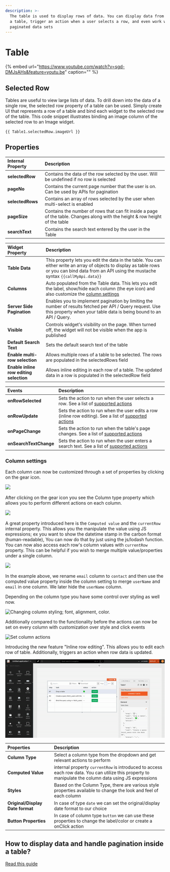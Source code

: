 ```yaml
---
description: >-
  The table is used to display rows of data. You can display data from an API in
  a table, trigger an action when a user selects a row, and even work with large
  paginated data sets
---
```


# Table

{% embed url="https://www.youtube.com/watch?v=sgd-DMJsAHs&feature=youtu.be" caption="" %}

## Selected Row

Tables are useful to view large lists of data. To drill down into the data of a single row, the selected row property of a table can be used. Simply create UI that represents a row of a table and bind each widget to the selected row of the table. This code snippet illustrates binding an image column of the selected row to an Image widget.

```text
{{ Table1.selectedRow.imageUrl }}
```

## Properties

| Internal Property | Description |
| :--- | :--- |
| **selectedRow** | Contains the data of the row selected by the user. Will be undefined if no row is selected |
| **pageNo** | Contains the current page number that the user is on. Can be used by APIs for pagination |
| **selectedRows** | Contains an array of rows selected by the user when multi-select is enabled |
| **pageSize** | Contains the number of rows that can fit inside a page of the table. Changes along with the height & row height of the table |
| **searchText** | Contains the search text entered by the user in the Table |

| Widget Property | Description |
| :--- | :--- |
| **Table Data** | This property lets you edit the data in the table. You can either write an array of objects to display as table rows or you can bind data from an API using the mustache syntax `{{callMyApi.data}}` |
| **Columns** | Auto populated from the Table data. This lets you edit the label, show/hide each column \(the eye icon\) and also customize the [column settings](https://docs.appsmith.com/widget-reference/table#column-settings) |
| **Server Side Pagination** | Enables you to implement pagination by limiting the number of results fetched per API / Query request. Use this property when your table data is being bound to an API / Query. |
| **Visible** | Controls widget's visibility on the page. When turned off, the widget will not be visible when the app is published |
| **Default Search Text** | Sets the default search text of the table |
| **Enable multi-row selection** | Allows multiple rows of a table to be selected. The rows are populated in the selectedRows field |
| **Enable inline row editing selection** | Allows inline editing in each row of a table. The updated data in a row is populated in the selectedRow field |

| Events | Description |
| :--- | :--- |
| **onRowSelected** | Sets the action to run when the user selects a row. See a list of [supported actions](../core-concepts/writing-code/appsmith-framework.md) |
| **onRowUpdate** | Sets the action to run when the user edits a row \(inline row editing\). See a list of [supported actions](../core-concepts/writing-code/appsmith-framework.md) |
| **onPageChange** | Sets the action to run when the table's page changes. See a list of [supported actions](../core-concepts/writing-code/appsmith-framework.md) |
| **onSearchTextChange** | Sets the action to run when the user enters a search text. See a list of [supported actions](../core-concepts/writing-code/appsmith-framework.md) |

### Column settings

Each column can now be customized through a set of properties by clicking on the gear icon.

![](../.gitbook/assets/table-click-cog.gif)

After clicking on the gear icon you see the Column type property which allows you to perform different actions on each column.

![](../.gitbook/assets/table-gif2.gif)

A great property introduced here is the `Computed value` and the `currentRow` internal property. This allows you the manipulate the value using JS expressions; ex you want to show the datetime stamp in the carbon format \(human-readable\), You can now do that by just using the js/lodash function. You can now also access each row's column values with `currentRow` property. This can be helpful if you wish to merge multiple value/properties under a single column.

![](../.gitbook/assets/current-row-show-hide-3.gif)

In the example above, we rename `email` column to `contact` and then use the computed value property inside the column setting to merge `userName` and `email` in one column. We later hide the `userName` column.

Depending on the column type you have some control over styling as well now.

![Changing column styling; font, alignment, color.](../.gitbook/assets/edit-column-styles-4.gif)

Additionally compared to the functionality before the actions can now be set on every column with customization over style and click events

![Set column actions](../.gitbook/assets/column-action-uttons-5.gif)

Introducing the new feature "Inline row editing". This allows you to edit each row of table. Additionally, triggers an action when row data is updated.

![Inline row editing](../.gitbook/assets/table-inline-editing.gif)

| Properties | Description |
| :--- | :--- |
| **Column Type** | Select a column type from the dropdown and get relevant actions to perform |
| **Computed Value** | internal property `currentRow` is introduced to access each row data. You can utilize this property to manipulate the column data using JS expressions |
| **Styles** | Based on the Column Type, there are various style properties available to change the look and feel of each column |
| **Original/Display Date format** | In case of type `date` we can set the original/display date format to our choice |
| **Button Properties** | In case of column type `button` we can use these properties to change the label/color or create a onClick action |

## How to display data and handle pagination inside a table?

[Read this guide](../core-concepts/displaying-data-read/display-data-tables.md#pagination)

